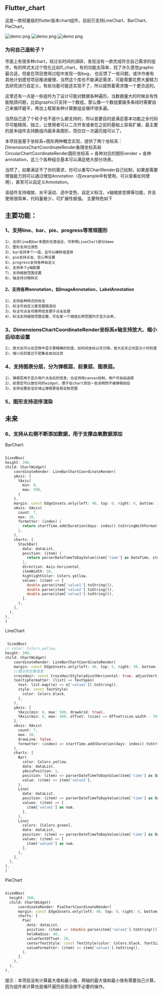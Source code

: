 
## Flutter_chart

这是一款轻量级的flutter版本chart组件，目前已支持LineChart、BarChart、PieChart。

![demo png](1.gif "demo")
![demo png](2.gif "demo")
![demo png](3.gif "demo")


### 为何自己造轮子？
市面上有很多种chart，经过长时间的调研，发现没有一款完成符合自己需求的组件，有的样式太过个性化比如fl_chart，有的功能太简单，找了许久感觉graphic最合适，但是在项目使用过程中发现一些bug， 
也反馈了一些问题，或许作者有其他计划感觉项目推进缓慢，当然这个库也不能满足需求，可能需要花费大量精力去研究进行自定义，有些功能可能还实现不了，所以就照着需求撸一个更合适的。

这里还有一点是一些组件为了设计可能对数据各种遍历，当数据量大的时候会有性能瓶颈问题，比如graphic只支持一个数组，那么像一个数组要画多条线时需要自己来循环磨平，再加上框架各种计算数组会循环很多遍。

当然自己造了个轮子也不是什么都支持的，所以首要目的是满足基本功能之余代码尽可能精简、独立，让使用者可以二次开发或者在之前的基础上容易扩展，最主要的是本组件支持数组内画多条图形，而仅仅一次遍历就可以了。

本项目是基于坐标系+图形两种概念实现，提供了两个坐标系：DimensionsChartCoordinateRender象限坐标系和CircularChartCoordinateRender圆形坐标系 + 各种对应的图形render + 各种annotation，这三个各种组合基本可以满足绝大部分场景。

当然了，如果满足不了你的需求，你可以重写ChartRender自己绘制，如果是需要增强能力则可以通过增加Annotation（在example中有使用，可以查看如何使用），甚至可以自定义Annotation。


该组件支持缩放、水平滚动、选中变色、自定义标注、x轴缩放变换等功能，并且使用很简单，代码量极少，可扩展性极强。
主要特色如下

## 主要功能：

### 1、支持line、bar、pie、progress等常规图形
    1）、支持line和bar多图形任意组合，可参照LineChart部分demo
    2）、图形支持过渡色
    3）、bar支持多个一组，且可以横排或竖排
    4）、pie支持点击、空心等设置
    5）、progress支持各种自定义
    6）、支持多个y轴配置
    7）、支持缩放范围设置
    8）、轴支持分隔样式
#### 2、支持各种annotation，如ImageAnnotation、LabelAnnotation
    1）、支持各种样式的标注
    2）、标注可自定义是否跟随滚动
    3）、标注可点击可携带信息便于点击处理
    4）、标注支持缩放范围设置，可在某一个缩放比例范围内才显示出来。
### 3、DimensionsChartCoordinateRender坐标系x轴支持放大、缩小后动态设置
    1）、放大后可以在空隙中显示更精确的刻度，如时间坐标以天分隔，放大后天之间显示小时刻度
    2）、缩小后刻度过于密集会自动过滤
### 4、支持图表分层，分为弹框层、前景层、图表层。
    1）、弹框层用于显示用户点击后的信息，也支持用canvas绘制，用户可自由选择
    2）、前景层可以放任何的widget，便于在chart添加一些说明而不被弹框挡住
    3）、支持设置安全区域让弹框更容易定制范围
### 5、图形支持逆序渲染

## 未来
### 6、支持从右侧不断添加数据，用于支撑血氧数据添加

BarChart:
```dart

SizedBox(
height: 200,
child: ChartWidget(
    coordinateRender: LineBarChartCoordinateRender(
    yAxis: [
      YAxis(
        min: 0,
        max: 500,
      )
    ],
    margin: const EdgeInsets.only(left: 40, top: 0, right: 0, bottom: 30),
    xAxis: XAxis(
      count: 7,
      max: 30,
      formatter: (index) {
        return startTime.add(Duration(days: index)).toStringWithFormat(format: 'dd');
      },
    ),
    charts: [
      StackBar(
        data: dataList,
        position: (item) {
          return parserDateTimeToDayValue(item['time'] as DateTime, startTime);
        },
        direction: Axis.horizontal,
        itemWidth: 10,
        highlightColor: Colors.yellow,
        values: (item) => [
          double.parse(item['value1'].toString()),
          double.parse(item['value2'].toString()),
          double.parse(item['value3'].toString()),
        ],
      ),
    ],
  ),
),
)  

```

LineChart

```dart
       
 SizedBox(
// color: Colors.yellow,
height: 200,
child: ChartWidget(
    coordinateRender: LineBarChartCoordinateRender(
    margin: const EdgeInsets.only(left: 40, top: 5, right: 30, bottom: 30),
    //提示的文案信息
    crossHair: const CrossHairStyle(adjustHorizontal: true, adjustVertical: true),
    tooltipFormatter: (list) => TextSpan(
      text: list.map((e) => e['value1']).toString(),
      style: const TextStyle(
        color: Colors.black,
      ),
    ),
    yAxis: [
      YAxis(min: 0, max: 500, drawGrid: true),
      YAxis(min: 0, max: 400, offset: (size) => Offset(size.width - 70, 0)),
    ],
    xAxis: XAxis(
      count: 7,
      max: 20,
      drawLine: false,
      formatter: (index) => startTime.add(Duration(days: index)).toStringWithFormat(format: 'dd'),
    ),
    charts: [
      Bar(
        color: Colors.yellow,
        data: dataList,
        yAxisPosition: 1,
        position: (item) => parserDateTimeToDayValue(item['time'] as DateTime, startTime),
        value: (item) => item['value1'],
      ),
      Line(
        data: dataList,
        position: (item) => parserDateTimeToDayValue(item['time'] as DateTime, startTime),
        values: (item) => [
          item['value1'] as num,
        ],
      ),
      Line(
        colors: [Colors.green],
        data: dataList,
        position: (item) => parserDateTimeToDayValue(item['time'] as DateTime, startTime),
        values: (item) => [
          item['value2'] as num,
        ],
      ),
    ],
  ),
),
)


```

PieChart

```dart

SizedBox(
  height: 200,
  child: ChartWidget(
      coordinateRender: PieChartCoordinateRender(
      margin: const EdgeInsets.only(left: 40, top: 0, right: 0, bottom: 10),
      charts: [
        Pie(
          data: dataList,
          position: (item) => (double.parse(item['value1'].toString())),
          holeRadius: 40,
          valueTextOffset: 20,
          centerTextStyle: const TextStyle(color: Colors.black, fontSize: 16, fontWeight: FontWeight.bold),
          valueFormatter: (item) => item['value1'].toString(),
        ),
      ],
    ),
  ),
),

```

提示：本项目没有计算最大值和最小值，两轴的最大值和最小值有需要自己计算，因为组件来计算也是循环遍历反而会做不必要的操作。